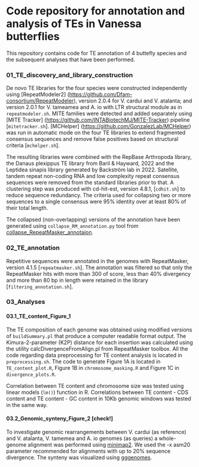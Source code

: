 # Code repository for annotation and analysis of TEs in Vanessa butterflies

This repository contains code for TE annotation of 4 buttefly species and the subsequent analyses that have been performed.

### 01_TE_discovery_and_library_construction

De novo TE libraries for the four species were constructed independently using [RepeatModeler2] (https://github.com/Dfam-consortium/RepeatModeler), version 2.0.4 for V. cardui and V. atalanta; and version 2.0.1 for V. tameamea and A. io with LTR structural module as in `repeatmodeler.sh`. MITE families were detected and added separately using [MITE Tracker] (https://github.com/INTABiotechMJ/MITE-Tracker) pipeline [`mitetracker.sh`]. [MCHelper] (https://github.com/GonzalezLab/MCHelper) was run in automatic mode on the four TE libraries to extend fragmented consensus sequences and remove false positives based on structural criteria [`mchelper.sh`].

The resulting libraries were combined with the RepBase Arthropoda library, the Danaus plexippus TE library from Baril & Hayward, 2022 and the Leptidea sinapis library generated by Backström lab in 2022. Satellite, tandem repeat non-coding RNA and low complexity repeat consensus sequences were removed from the standard libraries prior to that. A clustering step was produced with cd-hit-est, version 4.8.1, [`cdhit.sh`] to reduce sequence redundancy. The criteria used for collapsing two or more sequences to a single consensus were 95% identity over at least 80% of their total length. 

The collapsed (non-overlapping) versions of the annotation have been generated using `collapse_RM_annotation.py` tool from [collapse_RepeatMasker_annotaion](https://github.com/shohei-kojima/collapse_RepeatMasker_annotation).

### 02_TE_annotation

Repetitive sequences were annotated in the genomes with RepeatMasker, version 4.1.5 [`repeatmasker.sh`]. The annotation was filtered so that only the RepeatMasker hits with more than 300 of score, less than 40% divergency and more than 80 bp in length were retained in the library [`filtering_annotation.sh`].

### 03_Analyses
#### 03.1_TE_content_Figure_1
The TE composition of each genome was obtained using modified versions of `buildSummary.pl` that produce a computer readable format output. The Kimura-2-parameter (K2P) distance for each insertion was calculated using the utility calcDivergenceFromAlign.pl from RepeatMasker toolbox. All the code regarding data preprocessing for TE content analysis is located in `preprocessing.sh`. The code to generate Figure 1A is located in `TE_content_plot.R`, Figure 1B in `chromosome_masking.R` and Figure 1C in `divergence_plots.R`.

Correlation between TE content and chromosome size was tested using linear models (`lm()`) function in R. Correlations between TE content - CDS content and TE content - GC content in 10Kb genomic windows was tested in the same way.

#### 03.2_Genomic_synteny_Figure_2 [check!]
To investigate genomic rearrangements between V. cardui (as reference) and V. atalanta, V. tamemea and A. io genomes (as queries) a whole-genome alignment was performed using [minimap2](https://github.com/lh3/minimap2). We used the -x asm20 parameter recommended for alignments with up to 20% sequence divergence. The synteny was visualized using [gggenomes](https://github.com/thackl/gggenomes/).


